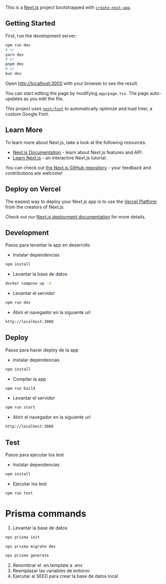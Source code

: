 This is a [Next.js](https://nextjs.org/) project bootstrapped with [`create-next-app`](https://github.com/vercel/next.js/tree/canary/packages/create-next-app).

## Getting Started

First, run the development server:

```bash
npm run dev
# or
yarn dev
# or
pnpm dev
# or
bun dev
```

Open [http://localhost:3000](http://localhost:3000) with your browser to see the result.

You can start editing the page by modifying `app/page.tsx`. The page auto-updates as you edit the file.

This project uses [`next/font`](https://nextjs.org/docs/basic-features/font-optimization) to automatically optimize and load Inter, a custom Google Font.

## Learn More

To learn more about Next.js, take a look at the following resources:

- [Next.js Documentation](https://nextjs.org/docs) - learn about Next.js features and API.
- [Learn Next.js](https://nextjs.org/learn) - an interactive Next.js tutorial.

You can check out [the Next.js GitHub repository](https://github.com/vercel/next.js/) - your feedback and contributions are welcome!

## Deploy on Vercel

The easiest way to deploy your Next.js app is to use the [Vercel Platform](https://vercel.com/new?utm_medium=default-template&filter=next.js&utm_source=create-next-app&utm_campaign=create-next-app-readme) from the creators of Next.js.

Check out our [Next.js deployment documentation](https://nextjs.org/docs/deployment) for more details.

## Development

Pasos para levantar la app en desarrollo

- Instalar dependencias

```bash
npm install
```

- Levantar la base de datos

```bash
docker compose up -d
```

- Levantar el servidor

```bash
npm run dev
```

- Abrir el navegador en la siguiente url

```bash
http://localhost:3000
```

## Deploy

Pasos para hacer deploy de la app

- Instalar dependencias

```bash
npm install
```

- Compilar la app

```bash
npm run build
```

- Levantar el servidor

```bash
npm run start
```

- Abrir el navegador en la siguiente url

```bash
http://localhost:3000
```

## Test

Pasos para ejecutar los test

- Instalar dependencias

```bash
npm install
```

- Ejecutar los test

```bash
npm run test
```

# Prisma commands

1. Levantar la base de datos

```bash
npx prisma init

npx prisma migrate dev

npx prisma generate
```

2. Renombrar el .en.template a .env
3. Reemplazar las variables de entorno
4. Ejecutar al SEED para crear la base de datos local
